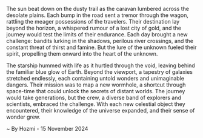 
The sun beat down on the dusty trail as the caravan lumbered across the desolate plains.  Each bump in the road sent a tremor through the wagon, rattling the meager possessions of the travelers.  Their destination lay beyond the horizon, a whispered rumour of a lost city of gold, and the journey would test the limits of their endurance.  Each day brought a new challenge: bandits lurking in the shadows, perilous river crossings, and the constant threat of thirst and famine. But the lure of the unknown fueled their spirit, propelling them onward into the heart of the unknown.

The starship hummed with life as it hurtled through the void, leaving behind the familiar blue glow of Earth.  Beyond the viewport, a tapestry of galaxies stretched endlessly, each containing untold wonders and unimaginable dangers.  Their mission was to map a new wormhole, a shortcut through space-time that could unlock the secrets of distant worlds.  The journey would take generations, but the crew, a diverse band of explorers and scientists, embraced the challenge.  With each new celestial object they encountered, their knowledge of the universe expanded, and their sense of wonder grew. 

~ By Hozmi - 15 November 2024
